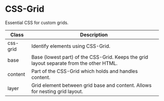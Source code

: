 # CSS-Grid

Essential CSS for custom grids.

Class    | Description
---      | ---
css-grid | Identify elements using CSS-Grid.
base     | Base (lowest part) of the CSS-Grid. Keeps the grid layout separate from the other HTML.
content  | Part of the CSS-Grid which holds and handles content.
layer    | Grid element between grid base and content. Allows for nesting grid layout.